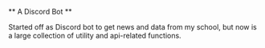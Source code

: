 ** A Discord Bot **

Started off as Discord bot to get news and data from my school, but now is a large collection of utility and api-related functions.